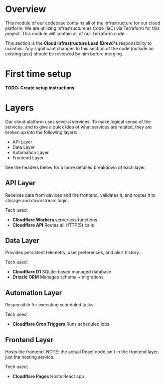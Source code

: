 # Overview
This module of our codebase contains all of the infrastructure for our cloud platform. We are utilizing Infrastructure as Code (IaC) via Terraform for this project. This module will contain all of our Terraform code.

This section is the **Cloud Infrastructure Lead (Drew)'s** responsibility to maintain. Any significant changes to this section of the code (outside an existing task) should be reviewed by him before merging.

# First time setup
**TODO: Create setup instructions**

# Layers
Our cloud platform uses several services. To make logical sense of the services, and to give a quick idea of what services are related, they are broken up into the following layers:
- API Layer
- Data Layer
- Automation Layer
- Frontend Layer

See the headers below for a more detailed breakdown of each layer.

## API Layer
Receives data from devices and the frontend, validates it, and routes it to storage and downstream logic.

Tech used:
- **Cloudflare Workers** serverless functions
- **Cloudflare API** Routes all HTTP(S) calls

## Data Layer
Provides persistent telemetry, user preferences, and alert history.

Tech used:
- **Cloudflare D1** SQLite-based managed database
- **Drizzle ORM** Manages schema + migrations

## Automation Layer
Responsible for executing scheduled tasks.

Tech used:
- **Cloudflare Cron Triggers** Runs scheduled jobs

## Frontend Layer
Hosts the frontend. NOTE: the actual React code isn't in the frontend layer, just the hosting service.

Tech used:
- **Cloudflare Pages** Hosts React app

